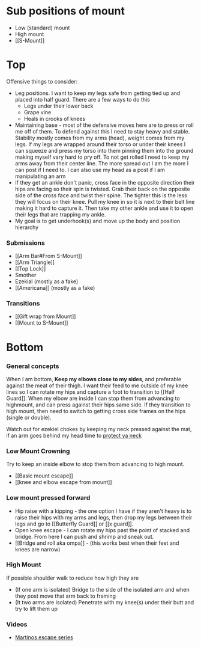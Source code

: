 # Sub positions of mount
- Low (standard) mount
- High mount
- [[S-Mount]]

# Top 
Offensive things to consider:
- Leg positions. I want to keep my legs safe from getting tied up and placed into half guard. There are a few ways to do this
	- Legs under their lower back
	- Grape vine 
	- Heals in crooks of knees
- Maintaining base - most of the defensive moves here are to press or roll me off of them. To defend against this I need to stay heavy and stable. Stability mostly comes from my arms (head), weight comes from my legs. If my legs are wrapped around their torso or under their knees I can squeeze and press my torso into them pinning them into the ground making myself vary hard to pry off. To not get rolled I need to keep my arms away from their center line. The more spread out I am the more I can post if I need to. I can also use my head as a post if I am manipulating an arm
- If they get an ankle don't panic, cross face in the opposite direction their hips are facing so their spin is twisted. Grab their back on the opposite side of the cross face and twist their spine. The tighter this is the less they will focus on their knee. Pull my knee in so it is next to their belt line making it hard to capture it. Then take my other ankle and use it to open their legs that are trapping my ankle.
- My goal is to get underhook(s) and move up the body and position hierarchy
### Submissions
- [[Arm Bar#From S-Mount]]
- [[Arm Triangle]]
- [[Top Lock]]
- Smother
- Ezekial (mostly as a fake)
- [[Americana]] (mostly as a fake)
### Transitions
- [[Gift wrap from Mount]]
- [[Mount to S-Mount]]
# Bottom

### General concepts 

When I am bottom, **Keep my elbows close to my sides**, and preferable against the meat of their thigh. I want their feed to me outside of my knee lines so I can rotate my hips and capture a foot to transition to [[Half Guard]]. When my elbow are inside I can stop them from advancing to highmount, and can press against their hips same side. If they transition to high mount, then need to switch to getting cross side frames on the hips (single or double).

Watch out for ezekiel chokes by keeping my neck pressed against the mat, if an arm goes behind my head time to [protect ya neck](https://www.youtube.com/watch?v=1_-3Bh1VFI8)
### Low Mount Crowning
Try to keep an inside elbow to stop them from advancing to high mount.
- [[Basic mount escape]]
- [[knee and elbow escape from mount]]
### Low mount pressed forward
- Hip raise with a kipping - the one option I have if they aren't heavy is to raise their hips with my arms and legs, then drop my legs between their legs and go to [[Butterfly Guard]] or [[x guard]].
- Open knee escape - I can rotate my hips past the point of stacked and bridge. From here I can push and shrimp and sneak out.
- [[Bridge and roll aka ompa]] -  (this works best when their feet and knees are narrow) 

### High Mount 
If possible shoulder walk to reduce how high they are
- (If one arm is isolated) Bridge to the side of the isolated arm and when they post move that arm back to framing
- (It two arms are isolated) Penetrate with my knee(s) under their butt and try to lift them up

### Videos 
- [Martinos escape series](https://www.youtube.com/watch?v=73Nw1SqfBFI&list=PL-HspwuNLGC4NkGuVio-LWDTruiA-SEBx&index=8)
